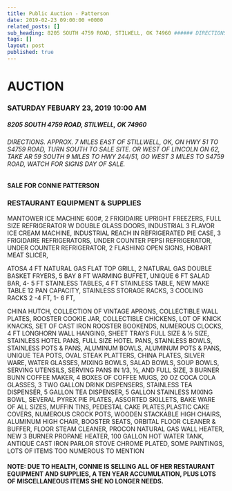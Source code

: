 ```yaml
---
title: Public Auction - Patterson
date: 2019-02-23 09:00:00 +0000
related_posts: []
sub_heading: 8205 SOUTH 4759 ROAD, STILWELL, OK 74960 ###### DIRECTIONS. APPROX. 7 MILES EAST OF STILLWELL, OK, ON HWY 51 TO S4759 ROAD, TURN SOUTH TO SALE SITE. OR WEST OF LINCOLN ON 62, TAKE AR 59 SOUTH 9 MILES TO HWY 244/51, GO WEST 3 MILES TO S4759 ROAD, WATCH FOR SIGNS DAY OF SALE.
tags: []
layout: post
published: true
---
```

# AUCTION
### SATURDAY FEBUARY 23, 2019 10:00 AM
##### 8205 SOUTH 4759 ROAD, STILWELL, OK 74960
###### DIRECTIONS. APPROX. 7 MILES EAST OF STILLWELL, OK, ON HWY 51 TO S4759 ROAD, TURN SOUTH TO SALE SITE. OR WEST OF LINCOLN ON 62, TAKE AR 59 SOUTH 9 MILES TO HWY 244/51, GO WEST 3 MILES TO S4759 ROAD, WATCH FOR SIGNS DAY OF SALE.
#### SALE FOR CONNIE PATTERSON

<!--break-->
### RESTAURANT EQUIPMENT & SUPPLIES
MANTOWER ICE MACHINE 600#, 2 FRIGIDAIRE UPRIGHT FREEZERS, FULL SIZE REFRIGERATOR W DOUBLE GLASS DOORS, INDUSTRIAL 3 FLAVOR ICE CREAM MACHINE, INDUSTRIAL REACH IN REFRIGERATED PIE CASE, 3 FRIGIDAIRE REFRIGERATORS, UNDER COUNTER PEPSI REFRIGERATOR, UNDER COUNTER REFRIGERATOR, 2 FLASHING OPEN SIGNS, HOBART MEAT SLICER, 

ATOSA 4 FT NATURAL GAS FLAT TOP GRILL, 2 NATURAL GAS DOUBLE BASKET FRYERS, 5 BAY 8 FT WARMING BUFFET, UNIQUE 6 FT SALAD BAR, 4- 5 FT STAINLESS TABLES, 4 FT STAINLESS TABLE, NEW MAKE TABLE 12 PAN CAPACITY, STAINLESS STORAGE RACKS, 3 COOLING RACKS 2 -4 FT, 1- 6 FT, 

CHINA HUTCH, COLLECTION OF VINTAGE APRONS, COLLECTIBLE WALL PLATES, ROOSTER COOKIE JAR, COLLECTIBLE CHICKENS, LOT OF KNICK KNACKS, SET OF CAST IRON ROOSTER BOOKENDS, NUMEROUS CLOCKS, 4 FT LONGHORN WALL HANGING,  SHEET TRAYS FULL SIZE & ½ SIZE, STAINLESS HOTEL PANS, FULL SIZE HOTEL PANS, STAINLESS BOWLS, STAINLESS POTS & PANS, ALUMINUM BOWLS, ALUMINUM POTS & PANS, UNIQUE TEA POTS, OVAL STEAK PLATTERS, CHINA PLATES, SILVER WARE, WATER GLASSES, MIXING BOWLS, SALAD BOWLS, SOUP BOWLS, SERVING UTENSILS, SERVING PANS IN 1/3, ½, AND FULL SIZE, 3 BURNER BUNN COFFEE MAKER, 4 BOXES OF COFFEE MUGS, 20 OZ COCA COLA GLASSES, 3 TWO  GALLON DRINK DISPENSERS, STAINLESS TEA DISPENSER, 5 GALLON TEA DISPENSER, 5 GALLON STAINLESS MIXING BOWL, SEVERAL PYREX PIE PLATES, ASSORTED SKILLETS, BAKE WARE OF ALL SIZES, MUFFIN TINS, PEDESTAL CAKE PLATES,PLASTIC CAKE COVERS, NUMEROUS CROCK POTS, WOODEN STACKABLE HIGH CHAIRS, ALUMINUM HIGH CHAIR, BOOSTER SEATS,
ORBITAL FLOOR CLEANER & BUFFER, FLOOR STEAM CLEANER, PROCON NATURAL GAS WALL HEATER, NEW 3 BURNER PROPANE HEATER, 
100 GALLON HOT WATER TANK, ANTIQUE CAST IRON PARLOR STOVE  CHROME PLATED, SOME PAINTINGS, LOTS OF ITEMS TOO NUMEROUS TO MENTION

#### NOTE: DUE TO HEALTH, CONNIE IS SELLING ALL OF HER RESTAURANT EQUIPMENT AND SUPPLIES, A TEN YEAR ACCUMULATION, PLUS LOTS OF MISCELLANEOUS ITEMS SHE NO LONGER NEEDS.
